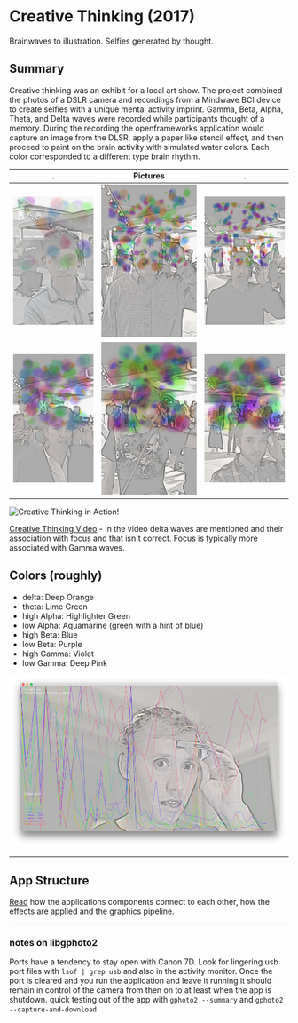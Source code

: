 # Creative Thinking (2017)
Brainwaves to illustration. Selfies generated by thought.

## Summary
Creative thinking was an exhibit for a local art show. The project combined the photos of a DSLR camera and recordings from a Mindwave BCI device to create selfies with a unique mental activity imprint. Gamma, Beta, Alpha, Theta, and Delta waves were recorded while participants thought of a memory. During the recording the openframeworks application would capture an image from the DLSR, apply a paper like stencil effect, and then proceed to paint on the brain activity with simulated water colors. Each color corresponded to a different type brain rhythm.

. | Pictures | .
---------| --------- | ---------
![person 1](media/person-1.png) | ![person 2](media/person-2.png) | ![person 3](media/person-3.png)
![person 4](media/person-4.png) | ![person 5](media/person-5.png) | ![person 6](media/person-6.png)

![Creative Thinking in Action!](media/Creative-Thinking-low.gif)

[Creative Thinking Video](https://vimeo.com/551763666) - In the video delta waves are mentioned and their association with focus and that isn't correct. Focus is typically more associated with Gamma waves.


## Colors (roughly)
- delta: Deep Orange
- theta: Lime Green
- high Alpha: Highlighter Green
- low Alpha: Aquamarine (green with a hint of blue)
- high Beta: Blue
- low Beta: Purple
- high Gamma: Violet
- low Gamma: Deep Pink

![Early Trials](media/early-trial.png)

---
## App Structure
[Read](app-structure.md) how the applications components connect to each other, how the effects are applied and the graphics pipeline.

---
### notes on libgphoto2
Ports have a tendency to stay open with Canon 7D. Look for lingering usb port files with `lsof | grep usb` and also in the activity monitor.
Once the port is cleared and you run the application and leave it running it should remain in control of the camera from then on to at least when the app is shutdown.
quick testing out of the app with `gphoto2 --summary` and `gphoto2 --capture-and-download`
